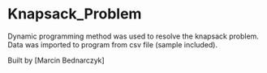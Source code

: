 # Knapsack_Problem

Dynamic programming method was used to resolve the knapsack problem. Data was imported to program from csv file (sample included).

Built by [Marcin Bednarczyk]